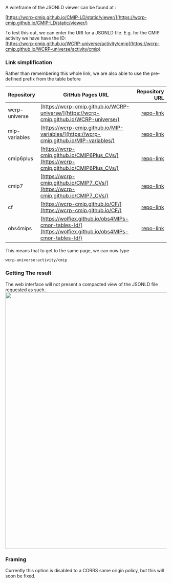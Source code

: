 
A wireframe of the JSONLD viewer can be found at : 

[https://wcrp-cmip.github.io/CMIP-LD/static/viewer/](https://wcrp-cmip.github.io/CMIP-LD/static/viewer/)

To test this out, we can enter the URI for a JSONLD file. E.g. for the CMIP activity we have have the ID:  
[https://wcrp-cmip.github.io/WCRP-universe/activity/cmip](https://wcrp-cmip.github.io/WCRP-universe/activity/cmip)

### Link simplification 
Rather than remembering this whole link, we are also able to use the pre-defined prefix from the table before

| **Repository**     | **GitHub Pages URL**                                         | **Repository URL**          |
|---------------------|-------------------------------------------------------------|-----------------------------:|
| wcrp-universe       | [https://wcrp-cmip.github.io/WCRP-universe/](https://wcrp-cmip.github.io/WCRP-universe/)      | [repo-link](https://github.com/wcrp-cmip/WCRP-universe)      |
| mip-variables       | [https://wcrp-cmip.github.io/MIP-variables/](https://wcrp-cmip.github.io/MIP-variables/)      | [repo-link](https://github.com/wcrp-cmip/MIP-variables)      |
| cmip6plus           | [https://wcrp-cmip.github.io/CMIP6Plus_CVs/](https://wcrp-cmip.github.io/CMIP6Plus_CVs/)      | [repo-link](https://github.com/wcrp-cmip/CMIP6Plus_CVs)      |
| cmip7               | [https://wcrp-cmip.github.io/CMIP7_CVs/](https://wcrp-cmip.github.io/CMIP7_CVs/)              | [repo-link](https://github.com/wcrp-cmip/CMIP7_CVs)          |
| cf                  | [https://wcrp-cmip.github.io/CF/](https://wcrp-cmip.github.io/CF/)                           | [repo-link](https://github.com/wcrp-cmip/CF)                 |
| obs4mips            | [https://wolfiex.github.io/obs4MIPs-cmor-tables-ld/](https://wolfiex.github.io/obs4MIPs-cmor-tables-ld/) | [repo-link](https://github.com/wolfiex/obs4MIPs-cmor-tables-ld) |



This means that to get to the same page, we can now type 

```
wcrp-universe:activity/cmip
```

### Getting The result
The web interface will not present a compacted view of the JSONLD file requested as such.
<img style='width:800px' src='/assets/demo_images/idweb1.png'/>

### Framing
Currently this option is disabled to a CORRS same origin policy, but this will soon be fixed. 